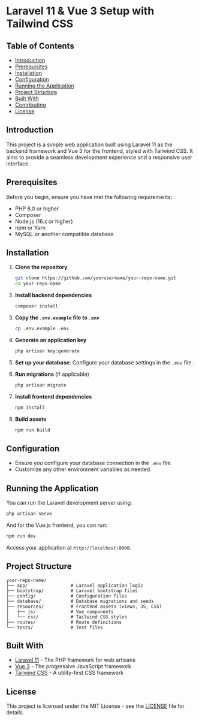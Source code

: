 # Laravel 11 & Vue 3 Setup with Tailwind CSS

## Table of Contents

-   [Introduction](#introduction)
-   [Prerequisites](#prerequisites)
-   [Installation](#installation)
-   [Configuration](#configuration)
-   [Running the Application](#running-the-application)
-   [Project Structure](#project-structure)
-   [Built With](#built-with)
-   [Contributing](#contributing)
-   [License](#license)

## Introduction

This project is a simple web application built using Laravel 11 as the backend framework and Vue 3 for the frontend, styled with Tailwind CSS. It aims to provide a seamless development experience and a responsive user interface.

## Prerequisites

Before you begin, ensure you have met the following requirements:

-   PHP 8.0 or higher
-   Composer
-   Node.js (16.x or higher)
-   npm or Yarn
-   MySQL or another compatible database

## Installation

1. **Clone the repository**

    ```bash
    git clone https://github.com/yourusername/your-repo-name.git
    cd your-repo-name
    ```

2. **Install backend dependencies**

    ```bash
    composer install
    ```

3. **Copy the `.env.example` file to `.env`**

    ```bash
    cp .env.example .env
    ```

4. **Generate an application key**

    ```bash
    php artisan key:generate
    ```

5. **Set up your database**: Configure your database settings in the `.env` file.

6. **Run migrations** (if applicable)

    ```bash
    php artisan migrate
    ```

7. **Install frontend dependencies**

    ```bash
    npm install
    ```

8. **Build assets**
    ```bash
    npm run build
    ```

## Configuration

-   Ensure you configure your database connection in the `.env` file.
-   Customize any other environment variables as needed.

## Running the Application

You can run the Laravel development server using:

```bash
php artisan serve
```

And for the Vue.js frontend, you can run:

```bash
npm run dev
```

Access your application at `http://localhost:8000`.

## Project Structure

```
your-repo-name/
├── app/                # Laravel application logic
├── bootstrap/          # Laravel bootstrap files
├── config/             # Configuration files
├── database/           # Database migrations and seeds
├── resources/          # Frontend assets (views, JS, CSS)
│   ├── js/             # Vue components
│   └── css/            # Tailwind CSS styles
├── routes/             # Route definitions
└── tests/              # Test files
```

## Built With

-   [Laravel 11](https://laravel.com) - The PHP framework for web artisans
-   [Vue 3](https://vuejs.org) - The progressive JavaScript framework
-   [Tailwind CSS](https://tailwindcss.com) - A utility-first CSS framework

## License

This project is licensed under the MIT License - see the [LICENSE](LICENSE) file for details.
